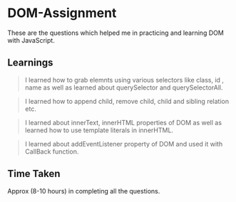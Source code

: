 # DOM-Assignment

These are the questions which helped me in practicing and learning DOM with JavaScript.

## Learnings

>I learned how to grab elemnts using various selectors like class, id , name as well as learned about querySelector and querySelectorAll.

>I learned how to append child, remove child, child and sibling relation etc.

>I learned about innerText, innerHTML properties of DOM as well as learned how to use template literals in innerHTML.

>I learned about addEventListener property of DOM and used it with CallBack function. 

## Time Taken
Approx (8-10 hours) in completing all the questions.
